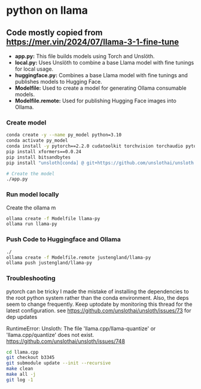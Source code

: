 # python on llama

## Code mostly copied from https://mer.vin/2024/07/llama-3-1-fine-tune
- **app.py:** This file builds models using Torch and Unslöth.
- **local.py:** Uses Unslöth to combine a base Llama model with fine tunings for local usage.
- **huggingface.py:** Combines a base Llama model with fine tunings and publishes models to Hugging Face.
- **Modelfile:** Used to create a model for generating Ollama consumable models.
- **Modelfile.remote:** Used for publishing Hugging Face images into Ollama.


### Create model

```bash
conda create -y --name py_model python=3.10
conda activate py_model
conda install -y pytorch==2.2.0 cudatoolkit torchvision torchaudio pytorch-cuda=12.1 -c pytorch -c nvidia
pip install xformers==0.0.24
pip install bitsandbytes
pip install "unsloth[conda] @ git+https://github.com/unslothai/unsloth.git"

# Create the model
./app.py
```

### Run model locally
Create the ollama m
```bash
ollama create -f Modelfile llama-py
ollama run llama-py
```

### Push Code to Huggingface and Ollama
```bash
./
ollama create -f Modelfile.remote justengland/llama-py
ollama push justengland/llama-py
```

### Troubleshooting
pytorch can be tricky I made the mistake of installing the dependencies to the root python system rather than the 
conda environment. Also, the deps seem to change frequently. Keep uptodate by monitoring this thread for the latest 
configuration.
see https://github.com/unslothai/unsloth/issues/73 for dep updates


RuntimeError: Unsloth: The file 'llama.cpp/llama-quantize' or 'llama.cpp/quantize' does not exist.
https://github.com/unslothai/unsloth/issues/748
```bash
cd llama.cpp
git checkout b3345
git submodule update --init --recursive
make clean
make all -j
git log -1
```


